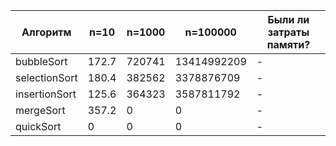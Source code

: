 | Алгоритм  | n=10 | n=1000 | n=100000  | Были ли затраты памяти?  |
| --- | --- | --- | --- | --- |
| bubbleSort | 172.7  | 720741  | 13414992209  | - |
| selectionSort |  180.4  | 382562 | 3378876709 | - |
| insertionSort | 125.6 | 364323 | 3587811792 | - |
| mergeSort | 357.2 | 0 | 0 | - |
| quickSort | 0 | 0 | 0 | - |